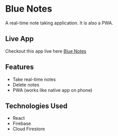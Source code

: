 # Blue Notes

A real-time note taking application. It is also a PWA.

## Live App

Checkout this app live here [Blue Notes](https://blue-notes-294ef.web.app)

## Features

* Take real-time notes
* Delete notes
* PWA (works like native app on phone)

## Technologies Used

* React
* Firebase
* Cloud Firestore

